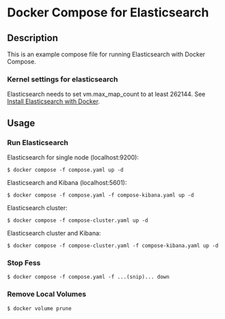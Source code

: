 Docker Compose for Elasticsearch
=======================

## Description

This is an example compose file for running Elasticsearch with Docker Compose.

### Kernel settings for elasticsearch

Elasticsearch needs to set vm.max_map_count to at least 262144. See [Install Elasticsearch with Docker](https://www.elastic.co/guide/en/elasticsearch/reference/current/docker.html#docker-prod-prerequisites).

## Usage

### Run Elasticsearch

Elasticsearch for single node (localhost:9200):

```
$ docker compose -f compose.yaml up -d
```

Elasticsearch and Kibana (localhost:5601):

```
$ docker compose -f compose.yaml -f compose-kibana.yaml up -d
```

Elasticsearch cluster:

```
$ docker compose -f compose-cluster.yaml up -d
```

Elasticsearch cluster and Kibana:

```
$ docker compose -f compose-cluster.yaml -f compose-kibana.yaml up -d
```

### Stop Fess

```
$ docker compose -f compose.yaml -f ...(snip)... down

```

### Remove Local Volumes

```
$ docker volume prune

```
